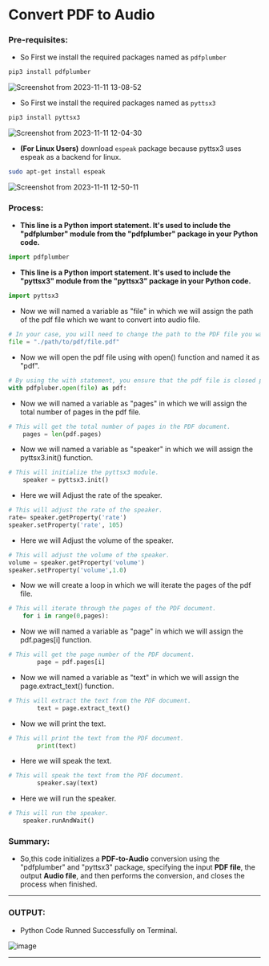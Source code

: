 # Convert PDF to Audio

### Pre-requisites:

- So First we install the required packages named as `pdfplumber`

```python
pip3 install pdfplumber
```

![Screenshot from 2023-11-11 13-08-52](https://github.com/Rohit312001/GitDemo/assets/76991475/7b5b0c99-36e2-4eac-9d95-d19066c41adf)

- So First we install the required packages named as `pyttsx3`

```python
pip3 install pyttsx3
```

![Screenshot from 2023-11-11 12-04-30](https://github.com/Rohit312001/GitDemo/assets/76991475/e52a7ec7-89e0-42aa-88ce-96fa2f32fabc)

- **(For Linux Users)** download `espeak` package because pyttsx3 uses espeak as a backend for linux.

```bash
sudo apt-get install espeak
```

![Screenshot from 2023-11-11 12-50-11](https://github.com/Rohit312001/GitDemo/assets/76991475/bff07aff-1207-42e1-825e-450b0fc2f9ac)

### Process:

- **This line is a Python import statement. It's used to include the "pdfplumber" module from the "pdfplumber" package in your Python code.**

```python
import pdfplumber
```

- **This line is a Python import statement. It's used to include the "pyttsx3" module from the "pyttsx3" package in your Python code.**

```python
import pyttsx3
```

- Now we will named a variable as "file" in which we will assign the path of the pdf file which we want to convert into audio file.

```python
# In your case, you will need to change the path to the PDF file you want to convert:
file = "./path/to/pdf/file.pdf"
```

- Now we will open the pdf file using with open() function and named it as "pdf".

```python
# By using the with statement, you ensure that the pdf file is closed properly when you exit the indented block.
with pdfpluber.open(file) as pdf:
```

- Now we will named a variable as "pages" in which we will assign the total number of pages in the pdf file.

```python
# This will get the total number of pages in the PDF document.
    pages = len(pdf.pages)
```

- Now we will named a variable as "speaker" in which we will assign the pyttsx3.init() function.

```python
# This will initialize the pyttsx3 module.
    speaker = pyttsx3.init()
```

- Here we will Adjust the rate of the speaker.

```python
# This will adjust the rate of the speaker.
rate= speaker.getProperty('rate')
speaker.setProperty('rate', 105)
```

- Here we will Adjust the volume of the speaker.

```python
# This will adjust the volume of the speaker.
volume = speaker.getProperty('volume')
speaker.setProperty('volume',1.0)
```

- Now we will create a loop in which we will iterate the pages of the pdf file.

```python
# This will iterate through the pages of the PDF document.
    for i in range(0,pages):
```

- Now we will named a variable as "page" in which we will assign the pdf.pages[i] function.

```python
# This will get the page number of the PDF document.
        page = pdf.pages[i]
```

- Now we will named a variable as "text" in which we will assign the page.extract_text() function.

```python
# This will extract the text from the PDF document.
        text = page.extract_text()
```

- Now we will print the text.

```python
# This will print the text from the PDF document.
        print(text)
```

- Here we will speak the text.

```python
# This will speak the text from the PDF document.
        speaker.say(text)
```

- Here we will run the speaker.

```python
# This will run the speaker.
    speaker.runAndWait()
```

### Summary:

- So,this code initializes a **PDF-to-Audio** conversion using the "pdfplumber" and "pyttsx3" package, specifying the input **PDF file**, the output **Audio file**, and then performs the conversion, and closes the process when finished.

---

### OUTPUT:

- Python Code Runned Successfully on Terminal.

![image](https://github.com/Rohit312001/GitDemo/assets/76991475/1c712cc0-8bcf-4003-a5e2-fc95e39e81f6)

---
